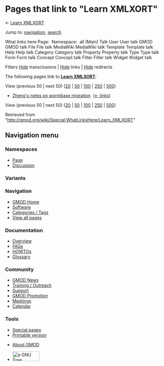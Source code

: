 <div id="mw-page-base" class="noprint">

</div>

<div id="mw-head-base" class="noprint">

</div>

<div id="content" class="mw-body" role="main">

<span id="top"></span>

<div id="mw-js-message" style="display:none;">

</div>



# <span dir="auto">Pages that link to "Learn XMLXORT"</span>

<div id="bodyContent">

<div id="contentSub">

← [Learn XMLXORT](/wiki/Learn_XMLXORT "Learn XMLXORT")

</div>

<div id="jump-to-nav" class="mw-jump">

Jump to: [navigation](#mw-navigation), [search](#p-search)

</div>

<div id="mw-content-text">

What links here Page:  Namespace:  all (Main) Talk User User talk GMOD
GMOD talk File File talk MediaWiki MediaWiki talk Template Template talk
Help Help talk Category Category talk Property Property talk Type Type
talk Form Form talk Concept Concept talk Filter Filter talk Widget
Widget talk

Filters
[Hide](/mediawiki/index.php?title=Special:WhatLinksHere/Learn_XMLXORT&hidetrans=1 "Special:WhatLinksHere/Learn XMLXORT")
transclusions \|
[Hide](/mediawiki/index.php?title=Special:WhatLinksHere/Learn_XMLXORT&hidelinks=1 "Special:WhatLinksHere/Learn XMLXORT")
links \|
[Hide](/mediawiki/index.php?title=Special:WhatLinksHere/Learn_XMLXORT&hideredirs=1 "Special:WhatLinksHere/Learn XMLXORT")
redirects

The following pages link to **[Learn
XMLXORT](/wiki/Learn_XMLXORT "Learn XMLXORT")**:

View (previous 50 \| next 50)
([20](/mediawiki/index.php?title=Special:WhatLinksHere/Learn_XMLXORT&limit=20 "Special:WhatLinksHere/Learn XMLXORT")
\|
[50](/mediawiki/index.php?title=Special:WhatLinksHere/Learn_XMLXORT&limit=50 "Special:WhatLinksHere/Learn XMLXORT")
\|
[100](/mediawiki/index.php?title=Special:WhatLinksHere/Learn_XMLXORT&limit=100 "Special:WhatLinksHere/Learn XMLXORT")
\|
[250](/mediawiki/index.php?title=Special:WhatLinksHere/Learn_XMLXORT&limit=250 "Special:WhatLinksHere/Learn XMLXORT")
\|
[500](/mediawiki/index.php?title=Special:WhatLinksHere/Learn_XMLXORT&limit=500 "Special:WhatLinksHere/Learn XMLXORT"))

- [Zheng's notes on wormbase
  migration](/wiki/Zheng%27s_notes_on_wormbase_migration "Zheng's notes on wormbase migration")
  ‎ <span class="mw-whatlinkshere-tools">([←
  links](/mediawiki/index.php?title=Special:WhatLinksHere&target=Zheng%27s+notes+on+wormbase+migration "Special:WhatLinksHere"))</span>

View (previous 50 \| next 50)
([20](/mediawiki/index.php?title=Special:WhatLinksHere/Learn_XMLXORT&limit=20 "Special:WhatLinksHere/Learn XMLXORT")
\|
[50](/mediawiki/index.php?title=Special:WhatLinksHere/Learn_XMLXORT&limit=50 "Special:WhatLinksHere/Learn XMLXORT")
\|
[100](/mediawiki/index.php?title=Special:WhatLinksHere/Learn_XMLXORT&limit=100 "Special:WhatLinksHere/Learn XMLXORT")
\|
[250](/mediawiki/index.php?title=Special:WhatLinksHere/Learn_XMLXORT&limit=250 "Special:WhatLinksHere/Learn XMLXORT")
\|
[500](/mediawiki/index.php?title=Special:WhatLinksHere/Learn_XMLXORT&limit=500 "Special:WhatLinksHere/Learn XMLXORT"))

</div>

<div class="printfooter">

Retrieved from
"<http://gmod.org/wiki/Special:WhatLinksHere/Learn_XMLXORT>"

</div>

<div id="catlinks" class="catlinks catlinks-allhidden">

</div>

<div class="visualClear">

</div>

</div>

</div>

<div id="mw-navigation">

## Navigation menu

<div id="mw-head">



<div id="left-navigation">

<div id="p-namespaces" class="vectorTabs" role="navigation"
aria-labelledby="p-namespaces-label">

### Namespaces

- <span id="ca-nstab-main"><a href="/wiki/Learn_XMLXORT" accesskey="c"
  title="View the content page [c]">Page</a></span>
- <span id="ca-talk"><a
  href="/mediawiki/index.php?title=Talk:Learn_XMLXORT&amp;action=edit&amp;redlink=1"
  accesskey="t"
  title="Discussion about the content page [t]">Discussion</a></span>

</div>

<div id="p-variants" class="vectorMenu emptyPortlet" role="navigation"
aria-labelledby="p-variants-label">

### 

### Variants[](#)

<div class="menu">

</div>

</div>

</div>

<div id="right-navigation">





</div>



</div>

</div>

</div>

<div id="mw-panel">

<div id="p-logo" role="banner">

<a href="/wiki/Main_Page"
style="background-image: url(http://gmod.org/images/GMOD-cogs.png);"
title="Visit the main page"></a>

</div>

<div id="p-Navigation" class="portal" role="navigation"
aria-labelledby="p-Navigation-label">

### Navigation

<div class="body">

- <span id="n-GMOD-Home">[GMOD Home](/wiki/Main_Page)</span>
- <span id="n-Software">[Software](/wiki/GMOD_Components)</span>
- <span id="n-Categories-.2F-Tags">[Categories /
  Tags](/wiki/Categories)</span>
- <span id="n-View-all-pages">[View all
  pages](/wiki/Special:AllPages)</span>

</div>

</div>

<div id="p-Documentation" class="portal" role="navigation"
aria-labelledby="p-Documentation-label">

### Documentation

<div class="body">

- <span id="n-Overview">[Overview](/wiki/Overview)</span>
- <span id="n-FAQs">[FAQs](/wiki/Category:FAQ)</span>
- <span id="n-HOWTOs">[HOWTOs](/wiki/Category:HOWTO)</span>
- <span id="n-Glossary">[Glossary](/wiki/Glossary)</span>

</div>

</div>

<div id="p-Community" class="portal" role="navigation"
aria-labelledby="p-Community-label">

### Community

<div class="body">

- <span id="n-GMOD-News">[GMOD News](/wiki/GMOD_News)</span>
- <span id="n-Training-.2F-Outreach">[Training /
  Outreach](/wiki/Training_and_Outreach)</span>
- <span id="n-Support">[Support](/wiki/Support)</span>
- <span id="n-GMOD-Promotion">[GMOD
  Promotion](/wiki/GMOD_Promotion)</span>
- <span id="n-Meetings">[Meetings](/wiki/Meetings)</span>
- <span id="n-Calendar">[Calendar](/wiki/Calendar)</span>

</div>

</div>

<div id="p-tb" class="portal" role="navigation"
aria-labelledby="p-tb-label">

### Tools

<div class="body">

- <span id="t-specialpages"><a href="/wiki/Special:SpecialPages" accesskey="q"
  title="A list of all special pages [q]">Special pages</a></span>
- <span id="t-print"><a
  href="/mediawiki/index.php?title=Special:WhatLinksHere/Learn_XMLXORT&amp;printable=yes"
  rel="alternate" accesskey="p"
  title="Printable version of this page [p]">Printable version</a></span>

</div>

</div>

</div>

</div>

<div id="footer" role="contentinfo">

- <span id="footer-places-about">[About
  GMOD](/wiki/GMOD:About "GMOD:About")</span>

<!-- -->

- <span id="footer-copyrightico">[<img src="http://www.gnu.org/graphics/gfdl-logo-small.png" width="88"
  height="31" alt="a GNU Free Documentation License" />](http://www.gnu.org/licenses/fdl-1.3.html)</span>




</div>
